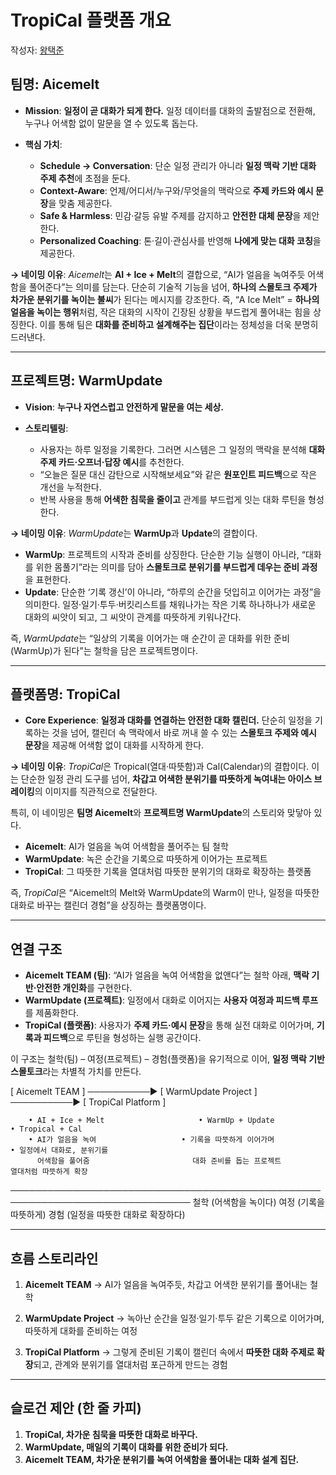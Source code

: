 # TropiCal 플랫폼 개요

작성자: [왕택준](https://github.com/TJK98)

## 팀명: Aicemelt

* **Mission**: **일정이 곧 대화가 되게 한다.** 일정 데이터를 대화의 출발점으로 전환해, 누구나 어색함 없이 말문을 열 수 있도록 돕는다.
* **핵심 가치**:

  * **Schedule → Conversation**: 단순 일정 관리가 아니라 **일정 맥락 기반 대화 주제 추천**에 초점을 둔다.
  * **Context-Aware**: 언제/어디서/누구와/무엇을의 맥락으로 **주제 카드와 예시 문장**을 맞춤 제공한다.
  * **Safe & Harmless**: 민감·갈등 유발 주제를 감지하고 **안전한 대체 문장**을 제안한다.
  * **Personalized Coaching**: 톤·길이·관심사를 반영해 **나에게 맞는 대화 코칭**을 제공한다.

**→ 네이밍 이유**:
*Aicemelt*는 **AI + Ice + Melt**의 결합으로, “AI가 얼음을 녹여주듯 어색함을 풀어준다”는 의미를 담는다. 단순히 기술적 기능을 넘어, **하나의 스몰토크 주제가 차가운 분위기를 녹이는 불씨**가 된다는 메시지를 강조한다.
즉, “A Ice Melt” = **하나의 얼음을 녹이는 행위**처럼, 작은 대화의 시작이 긴장된 상황을 부드럽게 풀어내는 힘을 상징한다.
이를 통해 팀은 **대화를 준비하고 설계해주는 집단**이라는 정체성을 더욱 분명히 드러낸다.

---

## 프로젝트명: WarmUpdate

* **Vision**: **누구나 자연스럽고 안전하게 말문을 여는 세상.**

* **스토리텔링**:

  * 사용자는 하루 일정을 기록한다. 그러면 시스템은 그 일정의 맥락을 분석해 **대화 주제 카드·오프너·답장 예시**를 추천한다.
  * “오늘은 질문 대신 감탄으로 시작해보세요”와 같은 **원포인트 피드백**으로 작은 개선을 누적한다.
  * 반복 사용을 통해 **어색한 침묵을 줄이고** 관계를 부드럽게 잇는 대화 루틴을 형성한다.

**→ 네이밍 이유**:
*WarmUpdate*는 **WarmUp**과 **Update**의 결합이다.

* **WarmUp**: 프로젝트의 시작과 준비를 상징한다. 단순한 기능 실행이 아니라, “대화를 위한 몸풀기”라는 의미를 담아 **스몰토크로 분위기를 부드럽게 데우는 준비 과정**을 표현한다.
* **Update**: 단순한 ‘기록 갱신’이 아니라, “하루의 순간을 덧입히고 이어가는 과정”을 의미한다. 일정·일기·투두·버킷리스트를 채워나가는 작은 기록 하나하나가 새로운 대화의 씨앗이 되고, 그 씨앗이 관계를 따뜻하게 키워나간다.

즉, *WarmUpdate*는 “일상의 기록을 이어가는 매 순간이 곧 대화를 위한 준비(WarmUp)가 된다”는 철학을 담은 프로젝트명이다.

---

## 플랫폼명: TropiCal

* **Core Experience**: **일정과 대화를 연결하는 안전한 대화 캘린더.** 단순히 일정을 기록하는 것을 넘어, 캘린더 속 맥락에서 바로 꺼내 쓸 수 있는 **스몰토크 주제와 예시 문장**을 제공해 어색함 없이 대화를 시작하게 한다.

**→ 네이밍 이유**:
*TropiCal*은 Tropical(열대·따뜻함)과 Cal(Calendar)의 결합이다.
이는 단순한 일정 관리 도구를 넘어, **차갑고 어색한 분위기를 따뜻하게 녹여내는 아이스 브레이킹**의 이미지를 직관적으로 전달한다.

특히, 이 네이밍은 **팀명 Aicemelt**와 **프로젝트명 WarmUpdate**의 스토리와 맞닿아 있다.

* **Aicemelt**: AI가 얼음을 녹여 어색함을 풀어주는 팀 철학
* **WarmUpdate**: 녹은 순간을 기록으로 따뜻하게 이어가는 프로젝트
* **TropiCal**: 그 따뜻한 기록을 열대처럼 따뜻한 분위기의 대화로 확장하는 플랫폼

즉, *TropiCal*은 “Aicemelt의 Melt와 WarmUpdate의 Warm이 만나, 일정을 따뜻한 대화로 바꾸는 캘린더 경험”을 상징하는 플랫폼명이다.

---

## 연결 구조

* **Aicemelt TEAM (팀)**: “AI가 얼음을 녹여 어색함을 없앤다”는 철학 아래, **맥락 기반·안전한 개인화**를 구현한다.
* **WarmUpdate (프로젝트)**: 일정에서 대화로 이어지는 **사용자 여정과 피드백 루프**를 제품화한다.
* **TropiCal (플랫폼)**: 사용자가 **주제 카드·예시 문장**을 통해 실전 대화로 이어가며, **기록과 피드백**으로 루틴을 형성하는 실행 공간이다.

이 구조는 철학(팀) – 여정(프로젝트) – 경험(플랫폼)을 유기적으로 이어, **일정 맥락 기반 스몰토크**라는 차별적 가치를 만든다.

[ Aicemelt TEAM ] ──────────▶ [ WarmUpdate Project ] ──────────▶ [ TropiCal Platform ]

```
    • AI + Ice + Melt                     • WarmUp + Update                     • Tropical + Cal
    • AI가 얼음을 녹여                   • 기록을 따뜻하게 이어가며             • 일정에서 대화로, 분위기를
      어색함을 풀어줌                       대화 준비를 돕는 프로젝트              열대처럼 따뜻하게 확장
```

───────────────────────────────────────────────────────────────────────────────
철학 (어색함을 녹이다)           여정 (기록을 따뜻하게)                경험 (일정을 따뜻한 대화로 확장하다)

---

## 흐름 스토리라인

1. **Aicemelt TEAM**
   → AI가 얼음을 녹여주듯, 차갑고 어색한 분위기를 풀어내는 철학

2. **WarmUpdate Project**
   → 녹아난 순간을 일정·일기·투두 같은 기록으로 이어가며, 따뜻하게 대화를 준비하는 여정

3. **TropiCal Platform**
   → 그렇게 준비된 기록이 캘린더 속에서 **따뜻한 대화 주제로 확장**되고, 관계와 분위기를 열대처럼 포근하게 만드는 경험

---

## 슬로건 제안 (한 줄 카피)

1. **TropiCal, 차가운 침묵을 따뜻한 대화로 바꾸다.**
2. **WarmUpdate, 매일의 기록이 대화를 위한 준비가 되다.**
3. **Aicemelt TEAM, 차가운 분위기를 녹여 어색함을 풀어내는 대화 설계 집단.**
